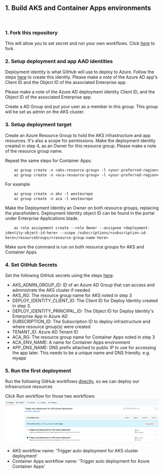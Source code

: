 ## 1. Build AKS and Container Apps environments
<br/>

### 1. Fork this repository
This will allow you to set secret and run your own workflows. Click [here](https://github.com/melzayet/azure-cn-depicted/fork) to fork.

### 2. Setup deployment and app AAD identities
Deployment identity is what GitHub will use to deploy to Azure. Follow the steps [here](https://learn.microsoft.com/en-us/azure/active-directory/develop/workload-identity-federation-create-trust?pivots=identity-wif-apps-methods-azp#github-actions) to create this identity. Please make a note of the Azure AD app's Client ID and the Object ID of the associated Enterprise app.

Please make a note of the Azure AD deployment identity Client ID, and the Object ID of the associated Enterprise app.

Create a AD Group and put your user as a member in this group. This group will be set as admin on the AKS cluster.

### 3. Setup deployment target
Create an Azure Resource Group to hold the AKS infrastructure and app resources. It's also a scope for permissions. Make the deployment identity created in step 4, as an Owner for this resource group. Please make a note of the resource group name.

Repeat the same steps for Container Apps.

        az group create -n <aks-resource-group> -l <your-preferred-region>
        az group create -n <aca-resource-group> -l <your-preferred-region>

For example

        az group create -n aks -l westeurope
        az group create -n aca -l westeurope

Make the Deployment Identity an Owner on both resource groups, replacing the placeholders. Deployment Identity object ID can be found in the portal under Enterprise Applications blade.

        az role assignment create --role Owner --assignee <deployment-identity-object-id-here> --scope /subscriptions/<subscription-id-here>/resourceGroups/<resource-group-name-here>

Make sure the command is run on both resource groups for AKS and Container Apps

### 4. Set GitHub Secrets
Set the following GitHub secrets using the steps [here](https://docs.github.com/en/actions/security-guides/encrypted-secrets#creating-encrypted-secrets-for-a-repository):

- AKS_ADMIN_GROUP_ID: ID of an Azure AD Group that can access and administrate the AKS cluster if needed
- AKS_RG: The resource group name for AKS noted in step 3
- DEPLOY_IDENTITY_CLIENT_ID: The Client ID for Deploy Identity created in step 3.
- DEPLOY_IDENTITY_PRINCIPAL_ID: The Object ID for Deploy Identity's Enterprise App in Azure AD
- SUBSCRIPTION_ID: The Subscription ID to deploy infrastructure and where resource group(s) were created
- TENANT_ID: Azure AD Tenant ID
- ACA_RG: The resource group name for Container Apps noted in step 3
- ACA_ENV_NAME: A name for Container Apps environment
- APP_DNS_NAME:  DNS prefix attached to public IP to use for accessing the app later. This needs to be a unique name and DNS friendly. e.g. myapp

### 5. Run the first deployment
Run the following GitHub workflows [directly](https://docs.github.com/en/actions/managing-workflow-runs/manually-running-a-workflow), so we can deploy our infrasructure resources

Click Run workflow for those two workflows:
![Trigger Workflow](/images/trigger-workflow.png)

- AKS workflow name: 'Trigger auto deployment for AKS cluster deployment'
- Container Apps workflow name: 'Trigger auto deployment for Azure Container Apps'

